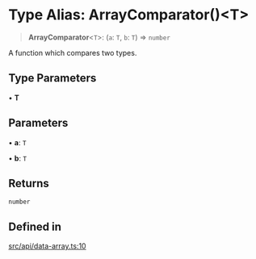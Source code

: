 # Type Alias: ArrayComparator()\<T\>

> **ArrayComparator**\<`T`\>: (`a`: `T`, `b`: `T`) => `number`

A function which compares two types.

## Type Parameters

• **T**

## Parameters

• **a**: `T`

• **b**: `T`

## Returns

`number`

## Defined in

[src/api/data-array.ts:10](https://github.com/blacksmithgu/datacore/blob/b2f12b09abf3864956181ba4f5c7075bc281ce27/src/api/data-array.ts#L10)
